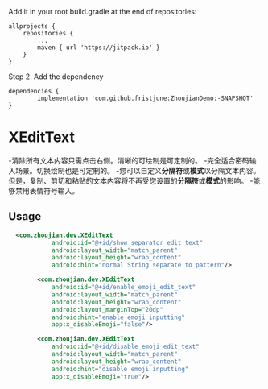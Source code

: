 Add it in your root build.gradle at the end of repositories:

	allprojects {
		repositories {
			...
			maven { url 'https://jitpack.io' }
		}
	}
Step 2. Add the dependency

	dependencies {
	        implementation 'com.github.fristjune:ZhoujianDemo:-SNAPSHOT'
	}
# XEditText
-清除所有文本内容只需点击右侧。清晰的可绘制是可定制的。
-完全适合密码输入场景。切换绘制也是可定制的。
-您可以自定义**分隔符**或**模式**以分隔文本内容。但是，复制、剪切和粘贴的文本内容将不再受您设置的**分隔符**或**模式**的影响。
-能够禁用表情符号输入。

## Usage
```xml
  <com.zhoujian.dev.XEditText
            android:id="@+id/show_separator_edit_text"
            android:layout_width="match_parent"
            android:layout_height="wrap_content"
            android:hint="normal String separate to pattern"/>

        <com.zhoujian.dev.XEditText
            android:id="@+id/enable_emoji_edit_text"
            android:layout_width="match_parent"
            android:layout_height="wrap_content"
            android:layout_marginTop="20dp"
            android:hint="enable emoji inputting"
            app:x_disableEmoji="false"/>

        <com.zhoujian.dev.XEditText
            android:id="@+id/disable_emoji_edit_text"
            android:layout_width="match_parent"
            android:layout_height="wrap_content"
            android:hint="disable emoji inputting"
            app:x_disableEmoji="true"/>
